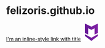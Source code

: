 # felizoris.github.io
[I'm an inline-style link with title](https://www.google.com "Google's Homepage")
![alt text](https://github.com/adam-p/markdown-here/raw/master/src/common/images/icon48.png "Logo Title Text 1")
